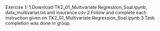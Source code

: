 Exercise 1:
 1.Download TK2_01_Multivariate Regression_Soal.ipynb, data_multivariat.txt and insurance.csv
 2.Follow and complete each instruction given on TK2_01_Multivariate Regression_Soal.ipynb
 3.Task completion was done in group.
